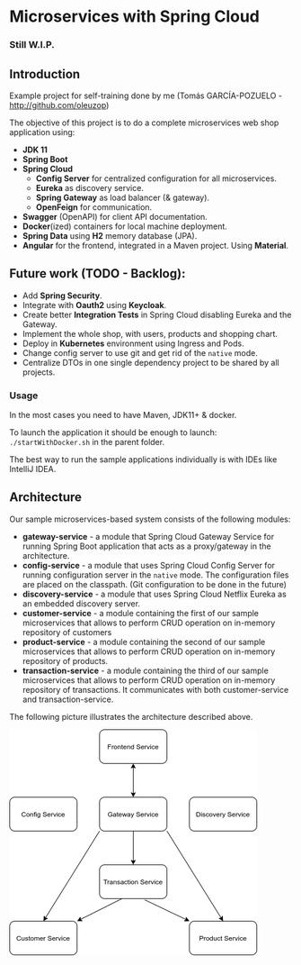 # Microservices with Spring Cloud

### Still W.I.P.

## Introduction
Example project for self-training done by me (Tomás GARCÍA-POZUELO - http://github.com/oleuzop)

The objective of this project is to do a complete microservices web shop application using:

- **JDK 11**
- **Spring Boot**
- **Spring Cloud**
  - **Config Server** for centralized configuration for all microservices.
  - **Eureka** as discovery service.
  - **Spring Gateway** as load balancer (& gateway).
  - **OpenFeign** for communication.
- **Swagger** (OpenAPI) for client API documentation.
- **Docker**(ized) containers for local machine deployment.
- **Spring Data** using **H2** memory database (JPA).
- **Angular** for the frontend, integrated in a Maven project. Using **Material**.

## Future work (TODO - Backlog):
- Add **Spring Security**.
- Integrate with **Oauth2** using **Keycloak**.
- Create better **Integration Tests** in Spring Cloud disabling Eureka and the Gateway.
- Implement the whole shop, with users, products and shopping chart.
- Deploy in **Kubernetes** environment using Ingress and Pods.
- Change config server to use git and get rid of the `native` mode.
- Centralize DTOs in one single dependency project to be shared by all projects.


### Usage

In the most cases you need to have Maven, JDK11+ & docker.

To launch the application it should be enough to launch: ```./startWithDocker.sh``` in the parent folder.

The best way to run the sample applications individually is with IDEs like IntelliJ IDEA.

## Architecture

Our sample microservices-based system consists of the following modules:
- **gateway-service** - a module that Spring Cloud Gateway Service for running Spring Boot application that acts as a proxy/gateway in the architecture.
- **config-service** - a module that uses Spring Cloud Config Server for running configuration server in the `native` mode. The configuration files are placed on the classpath. (Git configuration to be done in the future)
- **discovery-service** - a module that uses Spring Cloud Netflix Eureka as an embedded discovery server.
- **customer-service** - a module containing the first of our sample microservices that allows to perform CRUD operation on in-memory repository of customers
- **product-service** - a module containing the second of our sample microservices that allows to perform CRUD operation on in-memory repository of products. 
- **transaction-service** - a module containing the third of our sample microservices that allows to perform CRUD operation on in-memory repository of transactions. It communicates with both customer-service and transaction-service.

The following picture illustrates the architecture described above.

![App diagram](Readme.md.files/diagram.png "Title")

